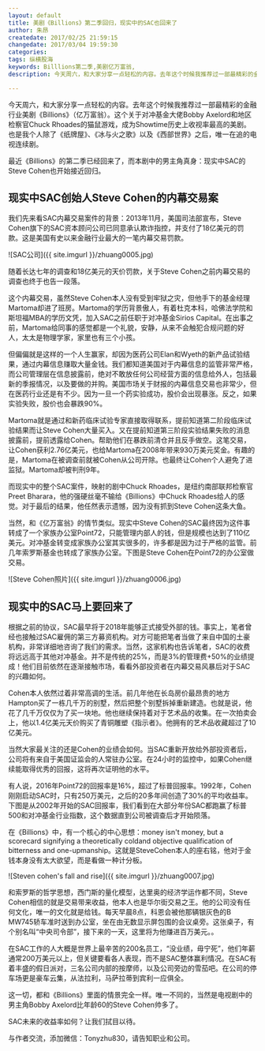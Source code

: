 ```yaml
---
layout: default
title: 美剧《Billions》第二季回归，现实中的SAC也回来了
author: 朱昂
createdate: 2017/02/25 21:59:15
changedate: 2017/03/04 19:59:30
categories:
tags: 纵横股海
keywords: Billlions第二季,美剧亿万富翁,
description: 今天周六，和大家分享一点轻松的内容。去年这个时候我推荐过一部最精彩的金融行业美剧《Billions》（亿万富翁）。这个关于对冲基金大佬Bobby Axelord和地区检察官Chuck Rhoades的猫

---
```


今天周六，和大家分享一点轻松的内容。去年这个时候我推荐过一部最精彩的金融行业美剧《Billions》（亿万富翁）。这个关于对冲基金大佬Bobby Axelord和地区检察官Chuck Rhoades的猫鼠游戏，成为Showtime历史上收视率最高的美剧。也是我个人除了《纸牌屋》、《冰与火之歌》以及《西部世界》之后，唯一在追的电视连续剧。
 
最近《Billions》的第二季已经回来了，而本剧中的男主角真身：现实中SAC的Steve Cohen也开始接近回归。
 
## 现实中SAC创始人Steve Cohen的内幕交易案

我们先来看SAC内幕交易案件的背景：2013年11月，美国司法部宣布，Steve Cohen旗下的SAC资本顾问公司已同意承认欺诈指控，并支付了18亿美元的罚款。这是美国有史以来金融行业最大的一笔内幕交易罚款。

![SAC公司]({{ site.imgurl }}/zhuang0005.jpg)

随着长达七年的调查和18亿美元的天价罚款，关于Steve Cohen之前内幕交易的调查也终于也告一段落。
 
这个内幕交易，虽然Steve Cohen本人没有受到牢狱之灾，但他手下的基金经理Martoma却进了班房。Martoma的学历背景傲人，有着杜克本科，哈佛法学院和斯坦福MBA的学历文凭，加入SAC之前任职于对冲基金Sirios Capital。在出事之前，Martoma给同事的感觉都是一个礼貌，安静，从来不会触犯合规问题的好人，太太是物理学家，家里也有三个小孩。
 
但偏偏就是这样的一个人生赢家，却因为医药公司Elan和Wyeth的新产品试验结果，通过内幕信息赚取大量金钱。我们都知道美国对于内幕信息的监管非常严格，而公司管理层在信息披露前，绝对不敢放任何公司经营方面的信息给外人，包括最新的季报情况，以及要做的并购。美国市场关于财报的内幕信息交易也非常少，但在医药行业还是有不少。因为一旦一个药实验成功，股价会出现暴涨。反之，如果实验失败，股价也会暴跌90%。
 
Martoma就是通过和新药临床试验专家直接取得联系，提前知道第二阶段临床试验结果而让Steve Cohen大量买入。又在提前知道第三阶段实验结果失败的消息披露前，提前透露给Cohen。帮助他们在暴跌前清仓并且反手做空。这笔交易，让Cohen获利2.76亿美元，也给Martoma在2008年带来930万美元奖金。有趣的是，Martoma在被调查前就被Cohen从公司开除。也最终让Cohen个人避免了进监狱。Martoma却被判刑9年。
 
而现实中的整个SAC案件，映射的剧中Chuck Rhoades，是纽约南部联邦检察官Preet Bharara，他的强硬丝毫不输给《Billions》中Chuck Rhoades给人的感觉。对于最后的结果，他任然表示遗憾，因为没有抓到Steve Cohen这条大鱼。
 
当然，和《亿万富翁》的情节类似。现实中Steve Cohen的SAC最终因为这件事转成了一个家族办公室Point72，只能管理内部人的钱，但是规模也达到了110亿美元。对冲基金转变成家族办公室其实很多的，许多都是因为过于严格的监管。前几年索罗斯基金也转成了家族办公室。下图是Steve Cohen在Point72的办公室做交易。

![Steve Cohen照片]({{ site.imgurl }}/zhuang0006.jpg)

## 现实中的SAC马上要回来了

根据之前的协议，SAC最早将于2018年能够正式接受外部的钱。事实上，笔者曾经也接触过SAC雇佣的第三方募资机构。对方可能把笔者当做了来自中国的土豪机构，非常详细地咨询了我们的需求。当然，这家机构也告诉笔者，SAC的收费将远远高于其他对冲基金。并不是传统的25%，而是3%的管理费+50%的业绩提成！他们目前依然在逐渐接触市场，看看外部投资者在内幕交易风暴后对于SAC的兴趣如何。
 
Cohen本人依然过着非常高调的生活。前几年他在长岛房价最昂贵的地方Hampton买了一栋几千万的别墅，然后把整个别墅拆掉重新建造。也就是说，他花了几千万仅仅为了买一块地。他也继续保持着对于艺术品的收集。在一次拍卖会上，他以1.4亿美元天价购买了青铜雕塑《指示者》。他拥有的艺术品收藏超过了10亿美元。
 
当然大家最关注的还是Cohen的业绩会如何。当SAC重新开放给外部投资者后，公司将有来自于美国证监会的人常驻办公室。在24小时的监控中，如果Cohen继续能取得优秀的回报，这将再次证明他的水平。
 
有人说，2016年Point72的回报率是16%，超过了标普回报率。1992年，Cohen刚刚启动SAC时，只有250万美元，之后的20多年间创造了30%的平均收益率。下图是从2002年开始的SAC回报率，我们看到在大部分年份SAC都跑赢了标普500和对冲基金行业指数，这个数据直到公司被调查后才开始陨落。
 
在《Billions》中，有一个核心的中心思想：money isn't money, but a scorecard signifying a theoretically coldand objective qualification of bitterness and one-upmanship。这就是SteveCohen本人的座右铭，他对于金钱本身没有太大欲望，而是看做一种计分板。

![Steven cohen's fall and rise]({{ site.imgurl }}/zhuang0007.jpg)

和索罗斯的哲学思想，西门斯的量化模型，达里奥的经济学运作都不同，Steve Cohen相信的就是交易带来收益，他本人也是华尔街交易之王。他的公司没有任何文化，唯一的文化就是给钱。每天早晨8点，科恩会被他那辆银灰色的B MW745轿车准时送到办公室，坐在由无数显示屏包围的会议桌旁。这张桌子，有个别名叫“中央司令部”，接下来的一天，这里将为他赚进百万美元。。
 
在SAC工作的人大概是世界上最辛苦的200名员工，“没业绩，毋宁死”，他们年薪通常200万美元以上，但关键要看各人表现，而不是SAC整体赢利情况。在SAC有着丰盛的假日派对，三名公司内部的按摩师，以及公司旁边的雪茄吧。在公司的停车场更是豪车云集，从法拉利，马萨拉蒂到宾利一应俱全。
 
这一切，都和《Billions》里面的情景完全一样。唯一不同的，当然是电视剧中的男主角Bobby Axelord比年龄60的Steve Cohen帅多了。

SAC未来的收益率如何？让我们拭目以待。
 
与作者交流，添加微信：Tonyzhu830，请告知职业和公司。
